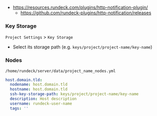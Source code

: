 * https://resources.rundeck.com/plugins/http-notification-plugin/
    * https://github.com/rundeck-plugins/http-notification/releases
 
### Key Storage

`Project Settings` > `Key Storage`

* Select its storage path (e.g. `keys/project/project-name/key-name`)

### Nodes

`/home/rundeck/server/data/project_name_nodes.yml`

```yaml
host.domain.tld:
  nodename: host.domain.tld
  hostname: host.domain.tld
  ssh-key-storage-path: keys/project/project-name/key-name
  description: Host description
  username: rundeck-user-name
  tags: ''
```
